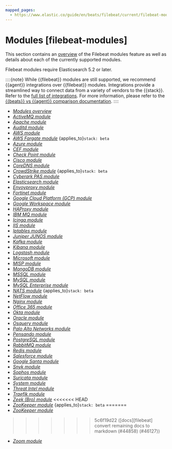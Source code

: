 ```yaml
---
mapped_pages:
  - https://www.elastic.co/guide/en/beats/filebeat/current/filebeat-modules.html
---
```


# Modules [filebeat-modules]

This section contains an [overview](/reference/filebeat/filebeat-modules-overview.md) of the Filebeat modules feature as well as details about each of the currently supported modules.

Filebeat modules require Elasticsearch 5.2 or later.

::::{note}
While {{filebeat}} modules are still supported, we recommend {{agent}} integrations over {{filebeat}} modules. Integrations provide a streamlined way to connect data from a variety of vendors to the {{stack}}. Refer to the [full list of integrations](https://www.elastic.co/integrations/data-integrations). For more information, please refer to the [{{beats}} vs {{agent}} comparison documentation](docs-content://reference/fleet/index.md).
::::


* [*Modules overview*](/reference/filebeat/filebeat-modules-overview.md)
* [*ActiveMQ module*](/reference/filebeat/filebeat-module-activemq.md)
* [*Apache module*](/reference/filebeat/filebeat-module-apache.md)
* [*Auditd module*](/reference/filebeat/filebeat-module-auditd.md)
* [*AWS module*](/reference/filebeat/filebeat-module-aws.md)
* [*AWS Fargate module*](/reference/filebeat/filebeat-module-awsfargate.md) {applies_to}`stack: beta`
* [*Azure module*](/reference/filebeat/filebeat-module-azure.md)
* [*CEF module*](/reference/filebeat/filebeat-module-cef.md)
* [*Check Point module*](/reference/filebeat/filebeat-module-checkpoint.md)
* [*Cisco module*](/reference/filebeat/filebeat-module-cisco.md)
* [*CoreDNS module*](/reference/filebeat/filebeat-module-coredns.md)
* [*CrowdStrike module*](/reference/filebeat/filebeat-module-crowdstrike.md) {applies_to}`stack: beta`
* [*Cyberark PAS module*](/reference/filebeat/filebeat-module-cyberarkpas.md)
* [*Elasticsearch module*](/reference/filebeat/filebeat-module-elasticsearch.md)
* [*Envoyproxy module*](/reference/filebeat/filebeat-module-envoyproxy.md)
* [*Fortinet module*](/reference/filebeat/filebeat-module-fortinet.md)
* [*Google Cloud Platform (GCP) module*](/reference/filebeat/filebeat-module-gcp.md)
* [*Google Workspace module*](/reference/filebeat/filebeat-module-google_workspace.md)
* [*HAProxy module*](/reference/filebeat/filebeat-module-haproxy.md)
* [*IBM MQ module*](/reference/filebeat/filebeat-module-ibmmq.md)
* [*Icinga module*](/reference/filebeat/filebeat-module-icinga.md)
* [*IIS module*](/reference/filebeat/filebeat-module-iis.md)
* [*Iptables module*](/reference/filebeat/filebeat-module-iptables.md)
* [*Juniper JUNOS module*](/reference/filebeat/filebeat-module-juniper.md)
* [*Kafka module*](/reference/filebeat/filebeat-module-kafka.md)
* [*Kibana module*](/reference/filebeat/filebeat-module-kibana.md)
* [*Logstash module*](/reference/filebeat/filebeat-module-logstash.md)
* [*Microsoft module*](/reference/filebeat/filebeat-module-microsoft.md)
* [*MISP module*](/reference/filebeat/filebeat-module-misp.md)
* [*MongoDB module*](/reference/filebeat/filebeat-module-mongodb.md)
* [*MSSQL module*](/reference/filebeat/filebeat-module-mssql.md)
* [*MySQL module*](/reference/filebeat/filebeat-module-mysql.md)
* [*MySQL Enterprise module*](/reference/filebeat/filebeat-module-mysqlenterprise.md)
* [*NATS module*](/reference/filebeat/filebeat-module-nats.md) {applies_to}`stack: beta`
* [*NetFlow module*](/reference/filebeat/filebeat-module-netflow.md)
* [*Nginx module*](/reference/filebeat/filebeat-module-nginx.md)
* [*Office 365 module*](/reference/filebeat/filebeat-module-o365.md)
* [*Okta module*](/reference/filebeat/filebeat-module-okta.md)
* [*Oracle module*](/reference/filebeat/filebeat-module-oracle.md)
* [*Osquery module*](/reference/filebeat/filebeat-module-osquery.md)
* [*Palo Alto Networks module*](/reference/filebeat/filebeat-module-panw.md)
* [*Pensando module*](/reference/filebeat/filebeat-module-pensando.md)
* [*PostgreSQL module*](/reference/filebeat/filebeat-module-postgresql.md)
* [*RabbitMQ module*](/reference/filebeat/filebeat-module-rabbitmq.md)
* [*Redis module*](/reference/filebeat/filebeat-module-redis.md)
* [*Salesforce module*](/reference/filebeat/filebeat-module-salesforce.md)
* [*Google Santa module*](/reference/filebeat/filebeat-module-santa.md)
* [*Snyk module*](/reference/filebeat/filebeat-module-snyk.md)
* [*Sophos module*](/reference/filebeat/filebeat-module-sophos.md)
* [*Suricata module*](/reference/filebeat/filebeat-module-suricata.md)
* [*System module*](/reference/filebeat/filebeat-module-system.md)
* [*Threat Intel module*](/reference/filebeat/filebeat-module-threatintel.md)
* [*Traefik module*](/reference/filebeat/filebeat-module-traefik.md)
* [*Zeek (Bro) module*](/reference/filebeat/filebeat-module-zeek.md)
<<<<<<< HEAD
* [*ZooKeeper module*](/reference/filebeat/filebeat-module-zookeeper.md) {applies_to}`stack: beta`
=======
* [*ZooKeeper module*](/reference/filebeat/filebeat-module-zookeeper.md)
>>>>>>> 5c6f19d22 ([docs][filebeat] convert remaining docs to markdown (#44858) (#46127))
* [*Zoom module*](/reference/filebeat/filebeat-module-zoom.md)

